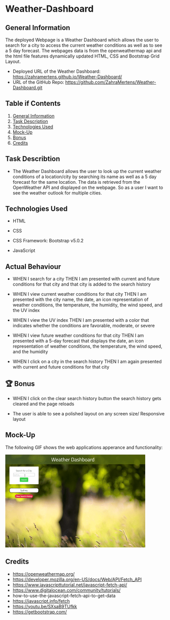 # Weather-Dashboard

## General Information

The deployed Webpage is a Weather Dashboard which allows the user to search for a city to access the current weather conditions as well as to see a 5 day forecast. The webpages data is from the openweathermap api and the html file features dynamically updated HTML, CSS and Bootstrap Grid Layout.

* Deployed URL of the Weather Dashboard: https://zahramertens.github.io/Weather-Dashboard/
* URL of the GitHub Repo: https://github.com/ZahraMertens/Weather-Dashboard.git


## Table if Contents
1. [General Information](#general-informaion)
2. [Task Description](#task-description)
3. [Technologies Used](#technologies-used)
4. [Mock-Up](#mock-up)
5. [Bonus](#bonus)
6. [Credits](#credits)


## Task Describtion

* The Weather Dashboard allows the user to look up the current weather conditions of a location/city by searching its name as well as a 5 day forecast for the same location. The data is retrieved from the OpenWeather API and displayed on the webpage. So as a user I want to see the weather outlook for multiple cities.

## Technologies Used

* HTML

* CSS

* CSS Framework: Bootstrap v5.0.2

* JavaScript

## Actual Behaviour

* WHEN I search for a city THEN I am presented with current and future conditions for that city and that city is added to the search history

* WHEN I view current weather conditions for that city THEN I am presented with the city name, the date, an icon representation of weather conditions, the temperature, the humidity, the wind speed, and the UV index

* WHEN I view the UV index THEN I am presented with a color that indicates whether the conditions are favorable, moderate, or severe

* WHEN I view future weather conditions for that city THEN I am presented with a 5-day forecast that displays the date, an icon representation of weather conditions, the temperature, the wind speed, and the humidity

* WHEN I click on a city in the search history THEN I am again presented with current and future conditions for that city

## 🏆 Bonus


* WHEN I click on the clear search history button the search history gets cleared and the page reloads 

* The user is able to see a polished layout on any screen size/ Responsive layout

## Mock-Up

The following GIF shows the web applications apperance and functionality:

![Code-Quiz-Demo](./assets/images/weather-dashboard.gif)

## Credits

* https://openweathermap.org/
* https://developer.mozilla.org/en-US/docs/Web/API/Fetch_API
* https://www.javascripttutorial.net/javascript-fetch-api/
* https://www.digitalocean.com/community/tutorials/
* how-to-use-the-javascript-fetch-api-to-get-data
* https://javascript.info/fetch
* https://youtu.be/SXsaB9TUfkk
* https://getbootstrap.com/
